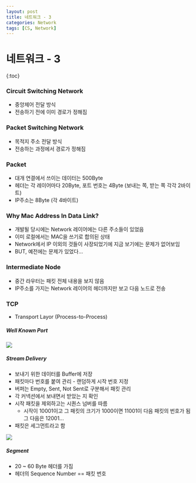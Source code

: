 ```yaml
---
layout: post
title: 네트워크 - 3
categories: Network
tags: [CS, Network]
---
```


# 네트워크 - 3

{:toc}

### Circuit Switching Network

- 중앙제어 전달 방식
- 전송하기 전에 이미 경로가 정해짐

### Packet Switching Network

- 목적지 주소 전달 방식
- 전송하는 과정에서 경로가 정해짐

### Packet

- 대개 연결에서 쓰이는 데이터는 500Byte
- 헤더는 각 레이어마다 20Byte, 포트 번호는 4Byte (보내는 쪽, 받는 쪽 각각 2바이트)
- IP주소는 8Byte (각 4바이트)

### Why Mac Address In Data Link?

- 개발될 당시에는 Network 레이어에는 다른 주소들이 있었음
- 이미 로컬에서는 MAC을 쓰기로 합의된 상태
- Network에서 IP 이외의 것들이 사장되었기에 지금 보기에는 문제가 없어보임
- BUT, 예전에는 문제가 있었다...

### Intermediate Node

- 중간 라우터는 패킷 전체 내용을 보지 않음
- IP주소를 가지는 Network 레이어의 헤더까지만 보고 다음 노드로 전송

### TCP

- Transport Layor (Process-to-Process)

##### Well Known Port

<img src="https://github.com/L-Hyun/L-Hyun.github.io/blob/main/assets/Network/3-1.png?raw=true">

##### Stream Delivery

- 보내기 위한 데이터를 Buffer에 저장
- 패킷마다 번호를 붙여 관리 - 랜덤하게 시작 번호 지정
- 버퍼는 Empty, Sent, Not Sent로 구분해서 패킷 관리
- 각 커넥션에서 보내면서 받았는 지 확인
- 시작 패킷을 제외하고는 시퀀스 넘버를 따름
  - 시작이 10001이고 그 패킷의 크기가 1000이면 11001이 다음 패킷의 번호가 됨 그 다음은 12001...
- 패킷은 세그먼트라고 함

<img src="https://github.com/L-Hyun/L-Hyun.github.io/blob/main/assets/Network/3-2.png?raw=true" />

##### Segment

- 20 ~ 60 Byte 헤더를 가짐
- 헤더의 Sequence Number == 패킷 번호
